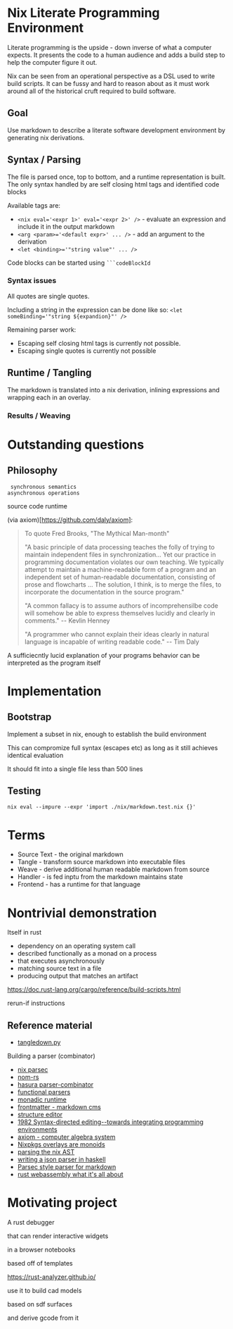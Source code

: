 # Nix Literate Programming Environment

Literate programming is the upside - down inverse of what a computer expects. It presents the code to a human audience and adds a build step to help the computer figure it out.

Nix can be seen from an operational perspective as a DSL used to write build scripts. It can be fussy and hard to reason about as it must work around all of the historical cruft required to build software.

## Goal

Use markdown to describe a literate software development environment by generating nix derivations.

## Syntax / Parsing

The file is parsed once, top to bottom, and a runtime representation is built. The only syntax handled by are self closing html tags and identified code blocks

Available tags are:
* `<nix eval='<expr 1>' eval='<expr 2>' />` - evaluate an expression and include it in the output markdown
* `<arg <param>='<default expr>' ... />` - add an argument to the derivation
* `<let <binding>='"string value"' ... />`

Code blocks can be started using `` ```codeBlockId ``

### Syntax issues

All quotes are single quotes.

Including a string in the expression can be done like so:
`<let someBinding='"string ${expandion}"' />`

Remaining parser work:
* Escaping self closing html tags is currently not possible.
* Escaping single quotes is currently not possible

## Runtime / Tangling

The markdown is translated into a nix derivation, inlining expressions and wrapping each in an overlay.

### Results / Weaving


# Outstanding questions

## Philosophy

```
 synchronous semantics
asynchronous operations
```

source code runtime

(via axiom)[https://github.com/daly/axiom]:
> To quote Fred Brooks, "The Mythical Man-month"
>
>  "A basic principle of data processing teaches the folly of trying to
>   maintain independent files in synchronization... Yet our practice in
>   programming documentation violates our own teaching. We typically
>   attempt to maintain a machine-readable form of a program and an
>   independent set of human-readable documentation, consisting of prose
>   and flowcharts ... The solution, I think, is to merge the files, to
>   incorporate the documentation in the source program."
>
> "A common fallacy is to assume authors of incomprehensilbe code
> will somehow be able to express themselves lucidly and clearly
>  in comments." -- Kevlin Henney
>
>   "A programmer who cannot explain their ideas clearly in natural
>    language is incapable of writing readable code." -- Tim Daly

A sufficiecntly lucid explanation of your programs behavior can be interpreted as the program itself

# Implementation

## Bootstrap

Implement a subset in nix, enough to establish the build environment

This can compromize full syntax (escapes etc) as long as it still achieves identical evaluation

It should fit into a single file less than 500 lines

## Testing

```
nix eval --impure --expr 'import ./nix/markdown.test.nix {}'
```

# Terms

* Source Text - the original markdown
* Tangle - transform source markdown into executable files
* Weave - derive additional human readable markdown from source
* Handler - is fed inptu from the markdown maintains state
* Frontend - has a runtime for that language

# Nontrivial demonstration

Itself in rust

* dependency on an operating system call
* described functionally as a monad on a process
* that executes asynchronously
* matching source text in a file
* producing output that matches an artifact

https://doc.rust-lang.org/cargo/reference/build-scripts.html

rerun-if instructions 

## Reference material

* [tangledown.py](https://github.com/rebcabin/tangledown)

Building a parser (combinator)
* [nix parsec](https://github.com/kanwren/nix-parsec/blob/master/parsec.nix)
* [nom-rs](https://github.com/rust-bakery/nom)
* [hasura parser-combinator](https://hasura.io/blog/parser-combinators-walkthrough/)
* [functional parsers](http://cmsc-16100.cs.uchicago.edu/2017/Lectures/17/parsers.pdf)
* [monadic runtime](https://dev.to/javalin/zero-boilerplate-zero-runtime-errors-coding-with-monads-26n9)
* [frontmatter - markdown cms](https://frontmatter.codes/)
* [structure editor](https://en.wikipedia.org/wiki/Structure_editor)
* [1982 Syntax-directed editing--towards integrating programming environments](https://apps.dtic.mil/sti/pdfs/ADA117970.pdf)
* [axiom - computer algebra system](https://github.com/daly/axiom)
* [Nixpkgs overlays are monoids ](https://www.haskellforall.com/2022/01/nixpkgs-overlays-are-monoids.html)
* [parsing the nix AST](https://medium.com/@MrJamesFisher/nix-by-example-a0063a1a4c55)
* [writing a json parser in haskell](https://hasura.io/blog/parser-combinators-walkthrough/)
* [Parsec style parser for markdown](https://github.com/tiqwab/md-parser)
* [rust webassembly what it's all about](https://sdfgeoff.github.io/wasm_minigames/what_its_all_about.html)

# Motivating project

A rust debugger

that can render interactive widgets

in a browser notebooks

based off of templates

https://rust-analyzer.github.io/

use it to build cad models

based on sdf surfaces

and derive gcode from it
